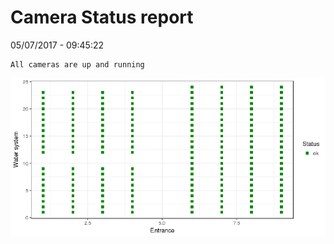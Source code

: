 Camera Status report
================
05/07/2017 - 09:45:22

    All cameras are up and running

![](camreport_files/figure-markdown_github/unnamed-chunk-2-1.png)
